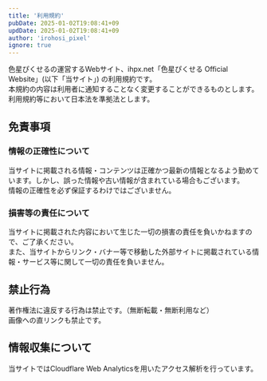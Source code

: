 ```yaml
---
title: '利用規約'
pubDate: 2025-01-02T19:08:41+09
updDate: 2025-01-02T19:08:41+09
author: 'irohosi_pixel'
ignore: true
---
```


色星ぴくせるの運営するWebサイト、ihpx.net「色星ぴくせる Official Website」(以下「当サイト」) の利用規約です。  
本規約の内容は利用者に通知することなく変更することができるものとします。  
利用規約等において日本法を準拠法とします。

## 免責事項

### 情報の正確性について

当サイトに掲載される情報・コンテンツは正確かつ最新の情報となるよう勤めています。しかし、誤った情報や古い情報が含まれている場合もございます。  
情報の正確性を必ず保証するわけではございません。

### 損害等の責任について

当サイトに掲載された内容において生じた一切の損害の責任を負いかねますので、ご了承ください。  
また、当サイトからリンク・バナー等で移動した外部サイトに掲載されている情報・サービス等に関して一切の責任を負いません。

## 禁止行為

著作権法に違反する行為は禁止です。（無断転載・無断利用など）  
画像への直リンクも禁止です。

## 情報収集について

当サイトではCloudflare Web Analyticsを用いたアクセス解析を行っています。
